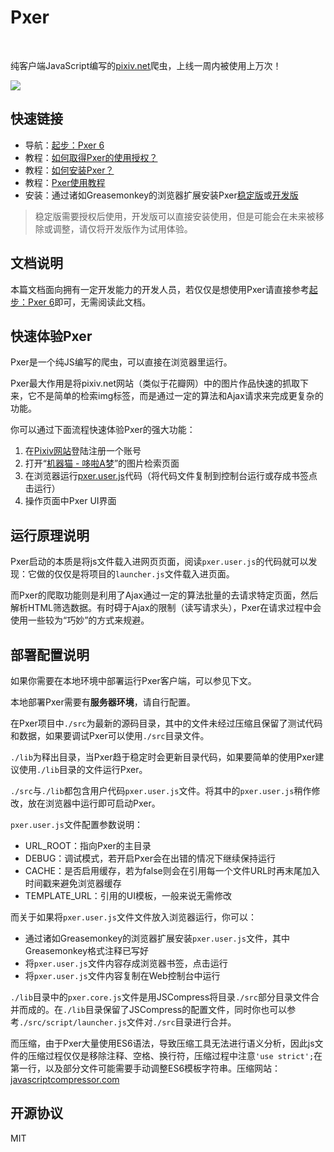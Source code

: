 # Pxer

<p align="left">
	<img alt="" src="https://img.shields.io/badge/JavaScript-ES6-green.svg" />
	<img alt="" src="https://img.shields.io/badge/install-Greasemonkey-green.svg" />
	<img alt="" src="https://img.shields.io/badge/jQuery-No-red.svg" />
	<img alt="" src="https://img.shields.io/badge/Node.js-No-red.svg" />
	<img alt="" src="https://img.shields.io/npm/l/express.svg" />
</p>


纯客户端JavaScript编写的[pixiv.net](http://www.pixiv.net)爬虫，上线一周内被使用上万次！

![](http://pea.nutjs.com/wp-content/uploads/2016/10/pxer-gif.gif)

## 快速链接

- 导航：[起步：Pxer 6](http://pea.nutjs.com/e609)
- 教程：[如何取得Pxer的使用授权？](http://pea.nutjs.com/e611)
- 教程：[如何安装Pxer？](http://pea.nutjs.com/e614)
- 教程：[Pxer使用教程](http://pea.nutjs.com/e616)
- 安装：通过诸如Greasemonkey的浏览器扩展安装Pxer[稳定版](http://pxer.nutjs.com/pxer6/lib/pxer.user.js)或[开发版](http://pxer.nutjs.com/pxer6/src/pxer.user.js)

> 稳定版需要授权后使用，开发版可以直接安装使用，但是可能会在未来被移除或调整，请仅将开发版作为试用体验。

## 文档说明

本篇文档面向拥有一定开发能力的开发人员，若仅仅是想使用Pxer请直接参考[起步：Pxer 6](http://pea.nutjs.com/e609)即可，无需阅读此文档。

## 快速体验Pxer

Pxer是一个纯JS编写的爬虫，可以直接在浏览器里运行。

Pxer最大作用是将pixiv.net网站（类似于花瓣网）中的图片作品快速的抓取下来，它不是简单的检索img标签，而是通过一定的算法和Ajax请求来完成更复杂的功能。

你可以通过下面流程快速体验Pxer的强大功能：

1. 在[Pixiv网站](http://www.pixiv.net)登陆注册一个账号
2. 打开“[机器猫 - 哆啦A梦](http://www.pixiv.net/search.php?s_mode=s_tag&word=%E3%83%89%E3%83%A9%E3%81%88%E3%82%82%E3%82%93%20000user)”的图片检索页面
3. 在浏览器运行[pxer.user.js](http://pxer.nutjs.com/pxer6/src/pxer.user.js)代码（将代码文件复制到控制台运行或存成书签点击运行）
4. 操作页面中Pxer UI界面

## 运行原理说明

Pxer启动的本质是将js文件载入进网页页面，阅读`pxer.user.js`的代码就可以发现：它做的仅仅是将项目的`launcher.js`文件载入进页面。

而Pxer的爬取功能则是利用了Ajax通过一定的算法批量的去请求特定页面，然后解析HTML筛选数据。有时碍于Ajax的限制（读写请求头），Pxer在请求过程中会使用一些较为“巧妙”的方式来规避。

## 部署配置说明

如果你需要在本地环境中部署运行Pxer客户端，可以参见下文。

本地部署Pxer需要有**服务器环境**，请自行配置。

在Pxer项目中`./src`为最新的源码目录，其中的文件未经过压缩且保留了测试代码和数据，如果要调试Pxer可以使用`./src`目录文件。

`./lib`为释出目录，当Pxer趋于稳定时会更新目录代码，如果要简单的使用Pxer建议使用`./lib`目录的文件运行Pxer。

`./src`与`./lib`都包含用户代码`pxer.user.js`文件。将其中的`pxer.user.js`稍作修改，放在浏览器中运行即可启动Pxer。

`pxer.user.js`文件配置参数说明：

- URL_ROOT：指向Pxer的主目录
- DEBUG：调试模式，若开启Pxer会在出错的情况下继续保持运行
- CACHE：是否启用缓存，若为false则会在引用每一个文件URL时再末尾加入时间戳来避免浏览器缓存
- TEMPLATE_URL：引用的UI模板，一般来说无需修改

而关于如果将`pxer.user.js`文件文件放入浏览器运行，你可以：

- 通过诸如Greasemonkey的浏览器扩展安装`pxer.user.js`文件，其中Greasemonkey格式注释已写好
- 将`pxer.user.js`文件内容存成浏览器书签，点击运行
- 将`pxer.user.js`文件内容复制在Web控制台中运行

`./lib`目录中的`pxer.core.js`文件是用JSCompress将目录`./src`部分目录文件合并而成的。在`./lib`目录保留了JSCompress的配置文件，同时你也可以参考`./src/script/launcher.js`文件对`./src`目录进行合并。

而压缩，由于Pxer大量使用ES6语法，导致压缩工具无法进行语义分析，因此js文件的压缩过程仅仅是移除注释、空格、换行符，压缩过程中注意`'use strict';`在第一行，以及部分文件可能需要手动调整ES6模板字符串。压缩网站：[javascriptcompressor.com](http://javascriptcompressor.com/)

## 开源协议

MIT


